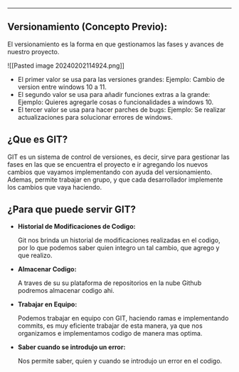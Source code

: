 
---
## **Versionamiento (Concepto Previo):**

El versionamiento es la forma en que gestionamos las fases y avances de nuestro proyecto.

![[Pasted image 20240202114924.png]]


- El primer valor se usa para las versiones grandes: Ejemplo: Cambio de version entre windows 10 a 11.
- El segundo valor se usa para añadir funciones extras a la grande: Ejemplo: Quieres agregarle cosas o funcionalidades a windows 10.
- El tercer valor se usa para hacer parches de bugs: Ejemplo: Se realizar actualizaciones para solucionar errores de windows.

## **¿Que es GIT?**

GIT es un sistema de control de versiones, es decir, sirve para gestionar las fases en las que se encuentra el proyecto e ir agregando los nuevos cambios que vayamos implementando con ayuda del versionamiento. Ademas, permite trabajar en grupo, y que cada desarrollador implemente los cambios que vaya haciendo.


## **¿Para que puede servir GIT?**

- **Historial de Modificaciones de Codigo:**
    
    Git nos brinda un historial de modificaciones realizadas en el codigo, por lo que podemos saber quien integro un tal cambio, que agrego y que realizo.
    
- **Almacenar Codigo:**
    
    A traves de su su plataforma de repositorios en la nube Github podremos almacenar codigo ahi.
    
- **Trabajar en Equipo:**
    
    Podemos trabajar en equipo con GIT, haciendo ramas e implementando commits, es muy eficiente trabajar de esta manera, ya que nos organizamos e implementamos codigo de manera mas optima.
    
- **Saber cuando se introdujo un error:**
    
    Nos permite saber, quien y cuando se introdujo un error en el codigo.









